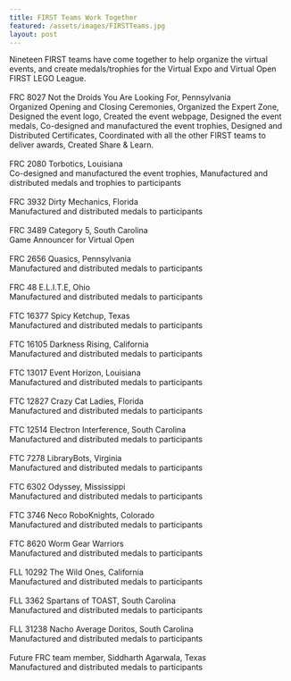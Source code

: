 ```yaml
---
title: FIRST Teams Work Together
featured: /assets/images/FIRSTTeams.jpg
layout: post
---
```


<p>Nineteen FIRST teams have come together to help organize the virtual events, and create medals/trophies for the Virtual Expo and Virtual Open FIRST LEGO League.

<br>
<br>
FRC 8027 Not the Droids You Are Looking For, Pennsylvania
<br>Organized Opening and Closing Ceremonies, Organized the Expert Zone, Designed the event logo, Created the event webpage, Designed the event medals, Co-designed and manufactured the event trophies, Designed and Distributed Certificates, Coordinated with all the other FIRST teams to deliver awards, Created Share & Learn.
<br>
<br>
FRC 2080 Torbotics, Louisiana
<br>Co-designed and manufactured the event trophies, Manufactured and distributed medals and trophies to participants
<br> <br>
FRC 3932 Dirty Mechanics, Florida
<br>Manufactured and distributed medals to participants
<br><br>
FRC 3489 Category 5, South Carolina
<br>Game Announcer for Virtual Open
<br><br>
FRC 2656 Quasics, Pennsylvania
<br>Manufactured and distributed medals to participants
<br><br>
FRC 48 E.L.I.T.E, Ohio
<br>Manufactured and distributed medals to participants
<br><br>
FTC 16377 Spicy Ketchup, Texas
<br>Manufactured and distributed medals to participants
<br><br>
FTC 16105 Darkness Rising, California
<br>Manufactured and distributed medals to participants
<br><br>
FTC 13017 Event Horizon, Louisiana
<br>Manufactured and distributed medals to participants
<br><br>
FTC 12827 Crazy Cat Ladies, Florida
<br>Manufactured and distributed medals to participants
<br><br>
FTC 12514 Electron Interference, South Carolina
<br>Manufactured and distributed medals to participants
<br><br>
FTC 7278 LibraryBots, Virginia
<br>Manufactured and distributed medals to participants
<br><br>
FTC 6302 Odyssey, Mississippi
<br>Manufactured and distributed medals to participants
<br><br>
FTC 3746 Neco RoboKnights, Colorado
<br>Manufactured and distributed medals to participants
<br><br>
FTC 8620 Worm Gear Warriors
<br>Manufactured and distributed medals to participants
<br><br>
FLL 10292 The Wild Ones, California
<br>Manufactured and distributed medals to participants
<br><br>
FLL 3362 Spartans of TOAST, South Carolina
<br>Manufactured and distributed medals to participants
<br><br>
FLL 31238 Nacho Average Doritos, South Carolina
<br>Manufactured and distributed medals to participants
<br><br>
Future FRC team member, Siddharth Agarwala, Texas
<br>Manufactured and distributed medals to participants
</p>
